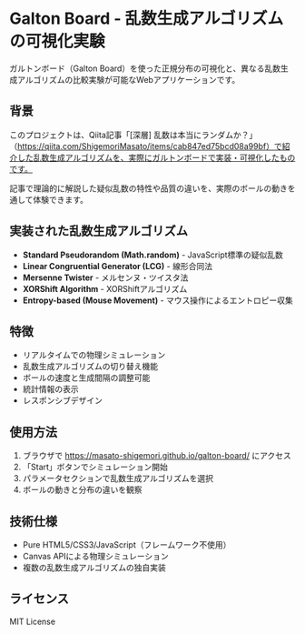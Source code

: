 # Galton Board - 乱数生成アルゴリズムの可視化実験

ガルトンボード（Galton Board）を使った正規分布の可視化と、異なる乱数生成アルゴリズムの比較実験が可能なWebアプリケーションです。

## 背景

このプロジェクトは、Qiita記事「[深層] 乱数は本当にランダムか？」（https://qiita.com/ShigemoriMasato/items/cab847ed75bcd08a99bf）で紹介した乱数生成アルゴリズムを、実際にガルトンボードで実装・可視化したものです。

記事で理論的に解説した疑似乱数の特性や品質の違いを、実際のボールの動きを通して体験できます。

## 実装された乱数生成アルゴリズム

- **Standard Pseudorandom (Math.random)** - JavaScript標準の疑似乱数
- **Linear Congruential Generator (LCG)** - 線形合同法
- **Mersenne Twister** - メルセンヌ・ツイスタ法
- **XORShift Algorithm** - XORShiftアルゴリズム
- **Entropy-based (Mouse Movement)** - マウス操作によるエントロピー収集

## 特徴

- リアルタイムでの物理シミュレーション
- 乱数生成アルゴリズムの切り替え機能
- ボールの速度と生成間隔の調整可能
- 統計情報の表示
- レスポンシブデザイン

## 使用方法

1. ブラウザで https://masato-shigemori.github.io/galton-board/ にアクセス
2. 「Start」ボタンでシミュレーション開始
3. パラメータセクションで乱数生成アルゴリズムを選択
4. ボールの動きと分布の違いを観察

## 技術仕様

- Pure HTML5/CSS3/JavaScript（フレームワーク不使用）
- Canvas APIによる物理シミュレーション
- 複数の乱数生成アルゴリズムの独自実装

## ライセンス

MIT License
